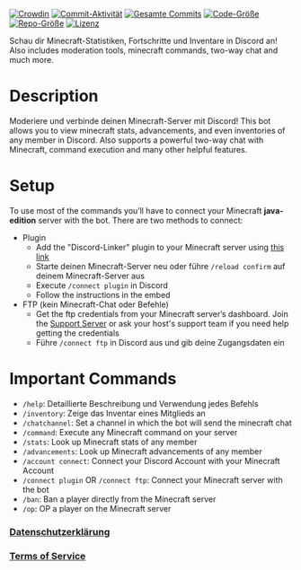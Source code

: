 [![Crowdin](https://badges.crowdin.net/minecraft-smp-bot/localized.svg)](https://crowdin.com/project/minecraft-smp-bot) [![Commit-Aktivität](https://img.shields.io/github/commit-activity/m/MC-Linker/MC-Linker)](https://github.com/MC-Linker/MC-Linker) [![Gesamte Commits](https://badgen.net/github/commits/MC-Linker/MC-Linker/main)](https://github.com/MC-Linker/MC-Linker) [![Code-Größe](https://img.shields.io/github/languages/code-size/MC-Linker/MC-Linker)](https://github.com/MC-Linker/MC-Linker) [![Repo-Größe](https://img.shields.io/github/repo-size/MC-Linker/MC-Linker)](https://github.com/MC-Linker/MC-Linker) [![Lizenz](https://img.shields.io/badge/license-CC%20BY--NC%204.0-red)](https://github.com/MC-Linker/MC-Linker/blob/main/LICENSE.md)

Schau dir Minecraft-Statistiken, Fortschritte und Inventare in Discord an! Also includes moderation tools, minecraft commands, two-way chat and much more.

# Description

Moderiere und verbinde deinen Minecraft-Server mit Discord! This bot allows you to view minecraft stats, advancements, and even inventories of any member in Discord. Also supports a powerful two-way chat with Minecraft, command execution and many other helpful features.

# Setup

To use most of the commands you’ll have to connect your Minecraft **java-edition** server with the bot. There are two methods to connect:

+ Plugin
    + Add the "Discord-Linker" plugin to your Minecraft server using [this link](https://www.spigotmc.org/resources/discord-linker.98749/)
    + Starte deinen Minecraft-Server neu oder führe `/reload confirm` auf deinem Minecraft-Server aus
    + Execute `/connect plugin` in Discord
    + Follow the instructions in the embed
+ FTP (kein Minecraft-Chat oder Befehle)
    + Get the ftp credentials from your Minecraft server’s dashboard. Join the [Support Server](https://discord.gg/rX36kZUGNK) or ask your host's support team if you need help getting the credentials
    + Führe `/connect ftp` in Discord aus und gib deine Zugangsdaten ein

# Important Commands

+ `/help`: Detaillierte Beschreibung und Verwendung jedes Befehls
+ `/inventory`: Zeige das Inventar eines Mitglieds an
+ `/chatchannel`: Set a channel in which the bot will send the minecraft chat
+ `/command`: Execute any Minecraft command on your server
+ `/stats`: Look up Minecraft stats of any member
+ `/advancements`: Look up Minecraft advancements of any member
+ `/account connect`: Connect your Discord Account with your Minecraft Account
+ `/connect plugin` OR `/connect ftp`: Connect your Minecraft server with the bot
+ `/ban`: Ban a player directly from the Minecraft server
+ `/op`: OP a player on the Minecraft server

### [Datenschutzerklärung](https://mclinker.com/privacy)

### [Terms of Service](https://mclinker.com/tos)
